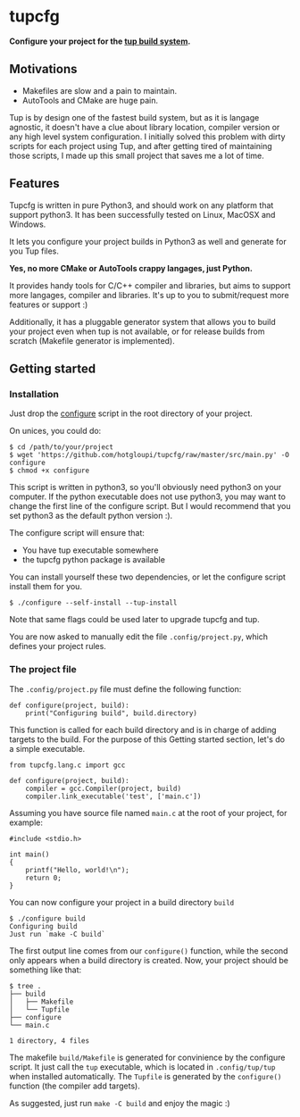 tupcfg
======

**Configure your project for the [tup build system](http://gittup.org/tup/ "Tup home page").**

Motivations
-----------

  * Makefiles are slow and a pain to maintain.
  * AutoTools and CMake are huge pain.

Tup is by design one of the fastest build system, but as it is langage agnostic, 
it doesn't have a clue about library location, compiler version or any high level
system configuration. I initially solved this problem with dirty scripts for each 
project using Tup, and after getting tired of maintaining those scripts, I made up
this small project that saves me a lot of time.

Features
--------

Tupcfg is written in pure Python3, and should work on any platform that support python3.
It has been successfully tested on Linux, MacOSX and Windows.

It lets you configure your project builds in Python3 as well and generate for you Tup files.

**Yes, no more CMake or AutoTools crappy langages, just Python.**

It provides handy tools for C/C++ compiler and libraries, but aims to support more langages, compiler and
libraries. It's up to you to submit/request more features or support :)

Additionally, it has a pluggable generator system that allows you to build your project even when tup is
not available, or for release builds from scratch (Makefile generator is implemented).

Getting started
---------------

### Installation

Just drop the [configure](https://github.com/hotgloupi/tupcfg/blob/master/src/main.py) script
in the root directory of your project.

On unices, you could do:

    $ cd /path/to/your/project
    $ wget 'https://github.com/hotgloupi/tupcfg/raw/master/src/main.py' -O configure
    $ chmod +x configure

This script is written in python3, so you'll obviously need python3 on your computer. If the python
executable does not use python3, you may want to change the first line of the configure script. But
I would recommend that you set python3 as the default python version :).

The configure script will ensure that:
  * You have tup executable somewhere
  * the tupcfg python package is available

You can install yourself these two dependencies, or let the configure script install them for you.

    $ ./configure --self-install --tup-install

Note that same flags could be used later to upgrade tupcfg and tup.

You are now asked to manually edit the file `.config/project.py`, which defines your project rules.


### The project file 

The `.config/project.py` file must define the following function:

    def configure(project, build):
        print("Configuring build", build.directory)

This function is called for each build directory and is in charge of adding targets to the build.
For the purpose of this Getting started section, let's do a simple executable.

    from tupcfg.lang.c import gcc
    
    def configure(project, build):
        compiler = gcc.Compiler(project, build)
        compiler.link_executable('test', ['main.c'])

Assuming you have source file named `main.c` at the root of your project, for example:

    #include <stdio.h>
    
    int main()
    {
        printf("Hello, world!\n");
        return 0;
    }
    
You can now configure your project in a build directory `build`

    $ ./configure build
    Configuring build
    Just run `make -C build`

The first output line comes from our `configure()` function, while the second only appears
when a build directory is created. Now, your project should be something like that:

    $ tree .
    ├── build
    │   ├── Makefile
    │   └── Tupfile
    ├── configure
    └── main.c
    
    1 directory, 4 files
    
The makefile `build/Makefile` is generated for convinience by the configure script. 
It just call the `tup` executable, which is located in `.config/tup/tup` when installed
automatically. The `Tupfile` is generated by the `configure()` function (the compiler add targets).

As suggested, just run `make -C build` and enjoy the magic :)

